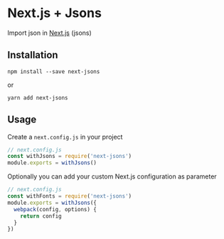 # Next.js + Jsons

Import json in [Next.js](https://github.com/zeit/next.js)
(jsons)

## Installation

```
npm install --save next-jsons
```

or

```
yarn add next-jsons
```

## Usage

Create a `next.config.js` in your project

```js
// next.config.js
const withJsons = require('next-jsons')
module.exports = withJsons()
```

Optionally you can add your custom Next.js configuration as parameter

```js
// next.config.js
const withFonts = require('next-jsons')
module.exports = withJsons({
  webpack(config, options) {
    return config
  }
})
```
